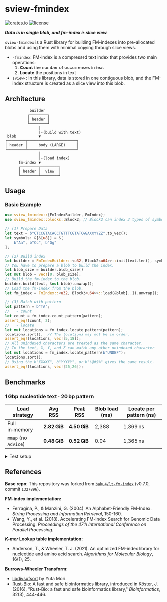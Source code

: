 # sview-fmindex

[![crates.io](https://img.shields.io/crates/v/sview-fmindex.svg?style=flat-square)](https://crates.io/crates/sview-fmindex)
[![license](https://img.shields.io/github/license/baku4/sview-fmindex?style=flat-square)](https://github.com/baku4/sview-fmindex/blob/main/LICENSE)

***Data is in single blob, and fm-index is slice view.***

`sview-fmindex` is a Rust library for building FM-indexes into pre-allocated blobs and using them with minimal copying through slice views.

- `-fmindex`: FM-index is a compressed text index that provides two main operations:
  1) **Count** the number of occurrences in text
  2) **Locate** the positions in text
- `sview-`: In this library, data is stored in one contiguous blob, and the FM-index structure is created as a slice view into this blob.

## Architecture

```
           builder
          ┌────────┐
          │ header │
          └────────┘
               │
               |-(build with text)
 blob          ▼
┌────────┬──────────────────────┐
│ header │     body (LARGE)     │
└────────┴──────────────────────┘
               │
               │-(load index)
      fm-index ▼
      ┌────────┬────────┐
      │ header │  view  │
      └────────┴────────┘
```

## Usage

### Basic Example

```rust
use sview_fmindex::{FmIndexBuilder, FmIndex};
use sview_fmindex::blocks::Block2; // Block2 can index 3 types of symbols

// (1) Prepare Data
let text = b"CTCCGTACACCTGTTTCGTATCGGAXXYYZZ".to_vec();
let symbols: &[&[u8]] = &[
    b"Aa", b"Cc", b"Gg"
];

// (2) Build index
let builder = FmIndexBuilder::<u32, Block2<u64>>::init(text.len(), symbols).unwrap();
// You have to prepare a blob to build the index.
let blob_size = builder.blob_size();
let mut blob = vec![0; blob_size];
// Build the fm-index to the blob.
builder.build(text, &mut blob).unwrap();
// Load the fm-index from the blob.
let fm_index = FmIndex::<u32, Block2<u64>>::load(&blob[..]).unwrap();

// (3) Match with pattern
let pattern = b"TA";
//   - count
let count = fm_index.count_pattern(pattern);
assert_eq!(count, 2);
//   - locate
let mut locations = fm_index.locate_pattern(pattern);
locations.sort();  // The locations may not be in order.
assert_eq!(locations, vec![5,18]);
// All unindexed characters are treated as the same character.
// In the text, X, Y, and Z can match any other unindexed character
let mut locations = fm_index.locate_pattern(b"UNDEF");
locations.sort();
// Using the b"XXXXX", b"YYYYY", or b"!@#$%" gives the same result.
assert_eq!(locations, vec![25,26]);
```

## Benchmarks

### 1 Gbp nucleotide text · 20 bp pattern

| Load strategy        | Avg RSS      | Peak RSS     | Blob load (ms) | Locate per pattern (ns) |
| -------------------- | ------------ | ------------ | -------------- | ----------------------- |
| Full in‑memory       | **2.82 GiB** | **4.50 GiB** | 2,388          | 1,369 ns                |
| `mmap` (no `Advice`) | **0.48 GiB** | **0.52 GiB** | 0.04           | 1,365 ns                |

<details>
<summary>Test setup</summary>

- **Data**
  - **Text:** 1 Gbp random nucleotide
  - **Patterns:** 1 000 000 × 20 bp
  - **Index:** Position: `u32`, Block: `Block2<u64>`, Uncompressed
- **Hardware**
  - **CPU** Intel Xeon E5‑2680 v4 @ 2.40 GHz
  - **Memory** 256 GiB
  - **OS (Kernel)** Ubuntu 20.04.2 LTS (5.4.0‑171‑generic)
  - **Page size** 4 KiB
</details>

## References

**Base repo**: This repository was forked from [`baku4/lt-fm-index`](https://github.com/baku4/lt-fm-index) (v0.7.0, commit `1327896`).

**FM-index implementation:**
- Ferragina, P., & Manzini, G. (2004). An Alphabet-Friendly FM-Index. *String Processing and Information Retrieval*, 150-160.
- Wang, Y., et al. (2018). Accelerating FM-index Search for Genomic Data Processing. *Proceedings of the 47th International Conference on Parallel Processing*.

***K-mer* Lookup table implementation:**
- Anderson, T., & Wheeler, T. J. (2021). An optimized FM-index library for nucleotide and amino acid search. *Algorithms for Molecular Biology*, 16(1), 25.

**Burrows-Wheeler Transform:**
- [libdivsufsort](https://github.com/y-256/libdivsufsort) by Yuta Mori.
- [Rust-Bio](https://github.com/rust-bio/rust-bio): A fast and safe bioinformatics library, introduced in Köster, J. (2016), "Rust-Bio: a fast and safe bioinformatics library," *Bioinformatics*, 32(3), 444-446.
